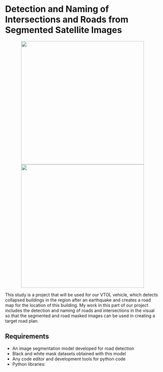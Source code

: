 # Detection and Naming of Intersections and Roads from Segmented Satellite Images

<p align="center">
  <img src="https://github.com/user-attachments/assets/e2862e78-eae8-49f5-aa02-f2f2173b4b2b" width="400">
  <img src="https://github.com/user-attachments/assets/f49d7df4-da3c-4912-9692-b8d63d9f8bba" width="400">

</p>

This study is a project that will be used for our VTOL vehicle, which detects collapsed buildings in the region after an earthquake and creates a road map for the location of this building. My work in this part of our project includes the detection and naming of roads and intersections in the visual so that the segmented and road masked images can be used in creating a target road plan.

## Requirements
- An image segmentation model developed for road detection
- Black and white mask datasets obtained with this model
- Any code editor and development tools for python code
- Python libraries: 
